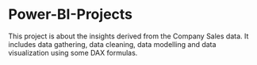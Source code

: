 # Power-BI-Projects
This project is about the insights derived from the Company Sales data. It includes data gathering, data cleaning, data modelling and data visualization using some DAX formulas.
